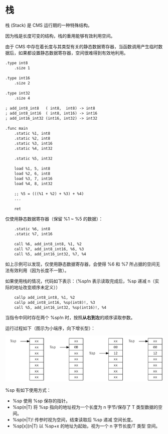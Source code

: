 # 栈

栈 (Stack) 是 CMS 运行期的一种特殊结构。

因为栈是长度可变的结构，栈的重用能够有效利用空间。

由于 CMS 中存在着长度与其类型有关的静态数据寄存器，当函数调用产生临时数据后，如果都设置静态数据寄存器，空间很难得到有效地利用。



```
.type int8
    .size 1

.type int16
    .size 2

.type int32
    .size 4

; add_int8_int8   ( int8,  int8) -> int8
; add_int8_int16  ( int8, int16) -> int16
; add_int16_int32 (int16, int32) -> int32

.func main
    .static %1, int8
    .static %2, int8
    .static %3, int16
    .static %4, int32

    .static %5, int32

    load %1, 5, int8
    load %2, 6, int8
    load %3, 7, int16
    load %4, 8, int32

    ;; %5 = (((%1 + %2) + %3) + %4)
    ...

    ret
```

仅使用静态数据寄存器（保留 %1 ~ %5 的数据）：

```
    .static %6, int8
    .static %7, int16

    call %6, add_int8_int8, %1, %2
    call %7, add_int8_int16, %6, %3
    call %5, add_int16_int32, %7, %4
```

如上示例可以发现，仅使用静态数据寄存器，会使得 %6 和 %7 所占据的空间无法有效利用（因为长度不一致）。

如果使用栈的情况，代码如下表示：（%sp!n 表示读取完成后，%sp 递减 n（实际的地址改变顺序未定义））

```
    callp add_int8_int8, %1, %2
    callp add_int8_int16, %sp(int8)!, %3
    call %5, add_int16_int32, %sp(int16)!, %4
```

当指令中同时存在两个 %sp!n 时，按照**从右到左**的顺序读取参数。

运行过程如下（图示为小端序，向下增长型）：

![](pic/stack-1.png)

%sp 有如下使用方式：

- %sp 使用 %sp 保存的指针。
- %sp(n|T) 将 %sp 指向的地址视为一个长度为 n 字节/保存了 T 类型数据的空间。
- %sp(n|T)! 传参时视为空间，结束读取后 %sp 递减 空间长度。
- %sp\[x\]\(n|T\) 以 %sp+x 的地址为起始，视为一个 n 字节长度/T 类型 空间。
